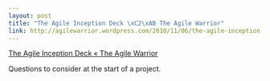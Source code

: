 ```yaml
--- 
layout: post
title: "The Agile Inception Deck \xC2\xAB The Agile Warrior"
link: http://agilewarrior.wordpress.com/2010/11/06/the-agile-inception-deck/
---
```

<a href=
"http://agilewarrior.wordpress.com/2010/11/06/the-agile-inception-deck/">
The Agile Inception Deck « The Agile Warrior</a><br>

<p>Questions to consider at the start of a project.</p>
